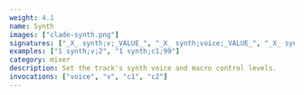 ```yaml
---
weight: 4.1
name: Synth
images: ["clade-synth.png"]
signatures: ["_X_ synth;v;_VALUE_", "_X_ synth;voice;_VALUE_", "_X_ synth;c1;_VALUE_", "_X_ synth;c2;_VALUE_"]
examples: ["1 synth;v;2", "1 synth;c1;99"]
category: mixer
description: Set the track's synth voice and macro control levels.
invocations: ["voice", "v", "c1", "c2"]
---
```

